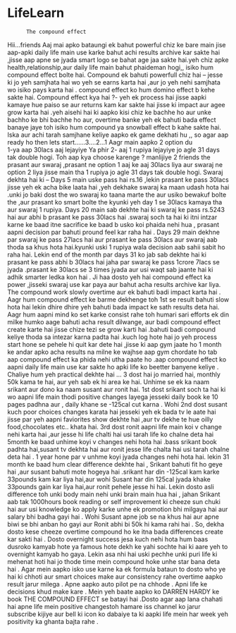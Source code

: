 # LifeLearn


          The compound effect
 
Hii…friends
                  Aaj mai apko bataungi ek bahut powerful chiz ke bare main jise aap-apki daily life main use karke bahut achi results archive kar sakte hai ,jisse aap apne se jyada smart logo se bahat age jaa sakte hai.yeh chiz apke health,relationship,aur daily life main bahut phaideman hogi,, isiko hum compound effect  bolte hai.
  Compound ek bahuti powerfull chiz hai – jesse ki jo yeh samjhata hai wo yeh se earns karta hai ,aur jo yeh nehi samjhata wo isiko pays karta hai . compound effect ko hum domino effect b kehe sakte hai.
      Compound effect kya hai ?-  yeh ek process hai jisse aapki kamaye hue paiso se aur returns kam kar sakte hai jisse ki impact aur agee grow karta hai .yeh aisehi hai ki aapko kisi chiz ke bachhe ho aur unke bachho ke bhi bachhe ho aur, overtime banke yeh ek bahuti bada effect banaye jaye toh isiko hum compound ya snowball effect b kahe sakte hai.
     Iska aur achi tarah samjhane keliye aapko ek game dekhati hu ,, so agar aap ready ho then lets start……3….2…1
      Aagr main aapko 2 option du  
  1-ya aap 30lacs aaj lejayiye
Ya phir 2- aaj 1 rupiya lejayiye jo agle 31 days tak double hogi. 
Toh aap kya choose karenge ?
manlijiye 2 friends the prasant aur swaraj ,prasant ne option 1 aaj ke aaj 30lacs liya aur swaraj ne option 2 liya jisse main tha 1 rupiya jo agle 31 days tak double hogi.
 Swaraj dekhta hai ki –
Days 5 main uske pass hai rs.16 ,lekin prasant ke pass 30lacs jisse yeh ek acha bike laata hai ,yeh dekhake swaraj ka maan udash hota hai .unki jo baki dost the wo swaraj ko taana marte the aur usiko bewakuf bolte the ,aur prasant ko smart bolte the kyunki yeh day 1 se 30lacs kamaya tha aur swaraj 1 rupiya.
Days 20 main sab dekhte hai ki swaraj ke pass rs.5243 hai aur abhi b prasant ke pass 30lacs hai .swaraj soch ta hai ki itni intzar karne ke baad itne sacrifice ke baad b usko koi phaida nehi hua , prasant aapni decision par bahuti pround feel kar raha hai .
 Days 29 main dekhne par swaraj ke pass 27lacs hai aur prasant ke pass 30lacs aur swaraj aab thoda sa khus hota hai.kyunki uski 1 rupiya wala decision aab sahii sabit ho raha hai.
Lekin end of the month par days 31 ko jab sab dekhte hai ki prasant ke pass abhi b 30lacs hai jaha par swaraj ke pass 1crore 7lacs se jyada .prasant ke 30lacs se 3 times jyada aur usi waqt sab jaante hai ki adhik smarter ledka kon hai .
   Ji haa dosto yeh hai compound effect ka power ,jisseki swaraj use kar paya aur bahut acha results archive kar liya.
  The compound work slowly overtime aur ek bahuti badi impact karta hai .
Aagr hum compound effect ke barme dekhenge toh 1st se result bahuti slow hota hai lekin dhire dhire yeh bahuti bada impact ke sath results deta hai. Aagr hum aapni mind ko set karke consist rahe toh humari sari efforts ek din milke humko aage  bahuti acha result dilwange, aur badi compound effect create karte hai jisse chize tezi se grow karti hai .bahuti badi compound keliye thoda sa intezar karna padta hai .kuch log hote hai jo yeh process start hone se pehele hi quit kar dete hai ,jisse ki aap gym jaate ho 1 month ke andar apko acha results na milne ke wajhse aap gym chordate ho tab aap compound effect ka phida nehi utha paate ho .aap compound effect ko aapni daily life main use kar sakte ho apki life ko beetter banyene keliye .
   Chaliye hum yeh practical dekhte hai …
                                 3 dost hai jo married hai, monthly 50k kama te hai, aur yeh sab ek hi area ke hai. Unhime se ek ka naam srikant aur dono ka naam susant aur ronit hai.
1st dost srikant soch ta hai ki wo aapni life main thodi positive changes layega jesseki daily book ke 10 pages padhna aur , daily khane se -125cal cut karna .
Wohi 2nd dost susant kuch poor choices changes karata hai jesseki yeh ek bada tv le aate hai jisse par yeh aapni faviorites show dekhte hai ,aur tv dekhe te hue oilly food,chocolates etc.. khata hai.
3rd dost ronit aapni life main koi v change nehi karta hai ,aur jesse hi life chalti hai usi tarah life ko chalne deta hai 
  5month ke baad unhime  koyi v changes nehi hota hai .bass srikant book padhta hai,susant tv dekhta hai aur ronit jesse life chalta hai usi tarah chalne deta hai .
1 year hone par v unhme koyi jyada changes nehi hota hai.
lekin 31 month  ke baad hum clear difference dekhte hai ,
    Srikant bahuti fit ho geye hai ,aur susant bahuti mote hogeya hai .srikant har din -125cal kam karke 33pounds kam kar liya hai,aur  wohi Susant har din 125cal jyada khake 33pounds gain kar liya hai,aur ronit pehele jesse hi hai.
  Lekin dosto asli difference toh unki body main nehi unki brain main hua hai , jahan Srikant aab tak 1000hours book reading or self improvement ki cheeze sun chuki hai aur usi knowledge ko apply karke unhe ek promotion bhi milgaya hai aur salary bhi badha gayi hai . Wohi Susant apne job se na khus hai aur apne biwi se bhi anban ho gayi aur Ronit abhi bi 50k hi kama rahi hai . 
       So, dekha dosto kese cheeze overtime compound ho ke itna bada differences create kar sakti hai . Dosto overnight success jesa kuch nehi hota hum baas dusroko kamyab hote ya famous hote dekh ke  yahi sochte hai ki aare yeh to overnight kamyab ho gaya. Lekin asa nhi hai uski pechhe unki puri life ki mehenat hoti hai jo thode time mein compound hoke unhe star bana deta hai . Agar mein aapko isko use karne ka ek formula bataun to dosto who ye hai ki chhoti aur smart choices make aur consistency rahe overtime aapko result jarur milega . Apne aapko auto pilot pe na chhode . Apni life ke decisions khud make kare . Mein  yeh baate aapko ko DARREN HARDY ke book THE COMPOUND EFFECT se batayi hai .Dosto agar aap lana chahati hai apne life mein positive changestoh hamare iss channel ko jarur subscribe kijiye aur bell ki icon ko dabaiye ta ki aapki life mein har week yeh positivity ka ghanta bajta rahe .     
